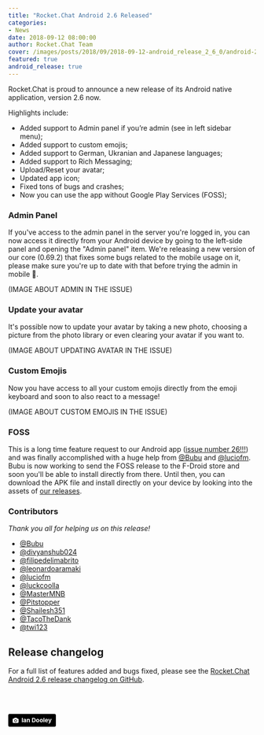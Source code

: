 ```yaml
---
title: "Rocket.Chat Android 2.6 Released"
categories:
- News
date: 2018-09-12 08:00:00
author: Rocket.Chat Team
cover: /images/posts/2018/09/2018-09-12-android_release_2_6_0/android-2-6-test-cover.jpg
featured: true
android_release: true
---
```


Rocket.Chat is proud to announce a new release of its Android native application, version 2.6 now.

Highlights include:

- Added support to Admin panel if you’re admin (see in left sidebar menu);
- Added support to custom emojis;
- Added support to German, Ukranian and Japanese languages;
- Added support to Rich Messaging;
- Upload/Reset your avatar;
- Updated app icon;
- Fixed tons of bugs and crashes;
- Now you can use the app without Google Play Services (FOSS);

### Admin Panel

If you've access to the admin panel in the server you're logged in, you can now access it directly from your Android device by going to the left-side panel and opening the "Admin panel" item. We're releasing a new version of our core (0.69.2) that fixes some bugs related to the mobile usage on it, please make sure you're up to date with that before trying the admin in mobile 🙈.

(IMAGE ABOUT ADMIN IN THE ISSUE)

### Update your avatar

It's possible now to update your avatar by taking a new photo, choosing a picture from the photo library or even clearing your avatar if you want to.

(IMAGE ABOUT UPDATING AVATAR IN THE ISSUE)

### Custom Emojis

Now you have access to all your custom emojis directly from the emoji keyboard and soon to also react to a message!

(IMAGE ABOUT CUSTOM EMOJIS IN THE ISSUE)

### FOSS

This is a long time feature request to our Android app ([issue number 26!!!](https://github.com/RocketChat/Rocket.Chat.Android/issues/26)) and was finally accomplished with a huge help from [@Bubu](https://github.com/RocketChat/Rocket.Chat.Android/pull/1232) and [@luciofm](https://github.com/RocketChat/Rocket.Chat.Android/pull/1585). Bubu is now working to send the FOSS release to the F-Droid store and soon you'll be able to install directly from there. Until then, you can download the APK file and install directly on your device by looking into the assets of [our releases](https://github.com/RocketChat/Rocket.Chat.Android/releases/tag/v2.6.0).

### Contributors

_Thank you all for helping us on this release!_

* [@Bubu](https://github.com/Bubu)
* [@divyanshub024](https://github.com/divyanshub024)
* [@filipedelimabrito](https://github.com/filipedelimabrito)
* [@leonardoaramaki](https://github.com/leonardoaramaki)
* [@luciofm](https://github.com/luciofm)
* [@luckcoolla](https://github.com/luckcoolla)
* [@MasterMNB](https://github.com/MasterMNB)
* [@Pitstopper](https://github.com/Pitstopper)
* [@Shailesh351](https://github.com/Shailesh351)
* [@TacoTheDank](https://github.com/TacoTheDank)
* [@twi123](https://github.com/twi123) 

## Release changelog

For a full list of features added and bugs fixed, please see the [Rocket.Chat Android 2.6 release changelog on GitHub](https://github.com/RocketChat/Rocket.Chat.Android/releases/tag/v2.6.0).

<br/>
<br/>

<a style="background-color:black;color:white;text-decoration:none;padding:4px 6px;font-family:-apple-system, BlinkMacSystemFont, &quot;San Francisco&quot;, &quot;Helvetica Neue&quot;, Helvetica, Ubuntu, Roboto, Noto, &quot;Segoe UI&quot;, Arial, sans-serif;font-size:12px;font-weight:bold;line-height:1.2;display:inline-block;border-radius:3px" href="https://unsplash.com/@nativemello?utm_medium=referral&amp;utm_campaign=photographer-credit&amp;utm_content=creditBadge" target="_blank" rel="noopener noreferrer" title="Download free do whatever you want high-resolution photos from ian dooley"><span style="display:inline-block;padding:2px 3px"><svg xmlns="http://www.w3.org/2000/svg" style="height:12px;width:auto;position:relative;vertical-align:middle;top:-1px;fill:white" viewBox="0 0 32 32"><title>unsplash-logo</title><path d="M20.8 18.1c0 2.7-2.2 4.8-4.8 4.8s-4.8-2.1-4.8-4.8c0-2.7 2.2-4.8 4.8-4.8 2.7.1 4.8 2.2 4.8 4.8zm11.2-7.4v14.9c0 2.3-1.9 4.3-4.3 4.3h-23.4c-2.4 0-4.3-1.9-4.3-4.3v-15c0-2.3 1.9-4.3 4.3-4.3h3.7l.8-2.3c.4-1.1 1.7-2 2.9-2h8.6c1.2 0 2.5.9 2.9 2l.8 2.4h3.7c2.4 0 4.3 1.9 4.3 4.3zm-8.6 7.5c0-4.1-3.3-7.5-7.5-7.5-4.1 0-7.5 3.4-7.5 7.5s3.3 7.5 7.5 7.5c4.2-.1 7.5-3.4 7.5-7.5z"></path></svg></span><span style="display:inline-block;padding:2px 3px;">Ian Dooley</span></a>
